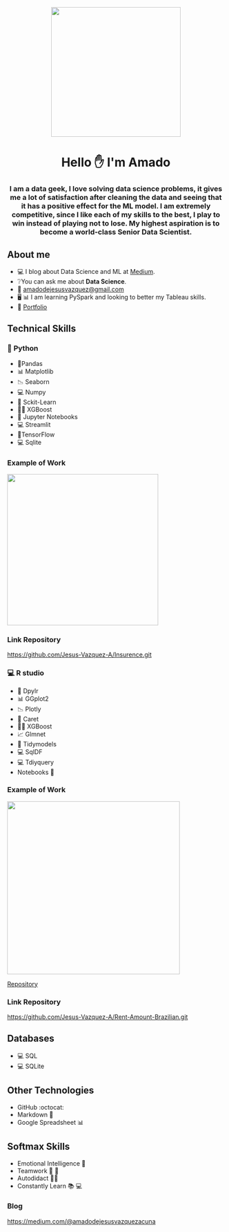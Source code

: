<div id='center' align='center'>
  <img src ='https://media.giphy.com/media/iIqmM5tTjmpOB9mpbn/giphy.gif' width="300"/>
  <h1 align='center'>Hello ✋ I'm Amado </h1>
  <h3 align='center'>I am a data geek, I love solving data science problems, it gives me a lot of satisfaction after cleaning the data and seeing that it has a positive effect for the ML model. I am extremely competitive, since I like each of my skills to the best, I play to win instead of playing not to lose. My highest aspiration is to become a world-class Senior Data Scientist.  </h3>
 </div>


## **About me**

* 💻 I blog about Data Science and ML at <A HREF="https://medium.com/@amadodejesusvazquezacuna">Medium</A>.
* ❔You can ask me about **Data Science**.
* 📧 amadodejesusvazquez@gmail.com
* 🖥️ 📊 I am learning PySpark and looking to better my Tableau skills.
* 📓 <A HREF="https://sites.google.com/view/ciencias-de-datos/proyects">Portfolio</A>





## **Technical Skills**

### 🐍 **Python**


* 📑Pandas
* 📊 Matplotlib
* 📉 Seaborn 
* 💻 Numpy 
* 🤖 Sckit-Learn
* 🌳:robot: XGBoost
* 📓 Jupyter Notebooks
* 💻 Streamlit
* 🧠TensorFlow
* 💻 Sqlite


### **Example of Work**

<img src="https://media.giphy.com/media/BileRHL3JLUMtG4vH5/giphy.gif" width=350>

### **Link Repository**

https://github.com/Jesus-Vazquez-A/Insurence.git

### 💻 R studio 
* 📑 Dpylr
* 📊 GGplot2
* 📉 Plotly
* 🤖 Caret
* 🌳:robot: XGBoost
* 📈 Glmnet
* 🤖 Tidymodels
* 💻 SqlDF
* 💻 Tdiyquery
* Notebooks 📓

### **Example of Work**


<img src = "https://media.giphy.com/media/Ol4Xhpm6DxlLD4BtKR/giphy.gif" width = 400>


<A HREF="https://github.com/Jesus-Vazquez-A/Predict-Price-Vehicles.git">Repository</A>



### **Link Repository**

https://github.com/Jesus-Vazquez-A/Rent-Amount-Brazilian.git

## **Databases**


* 💻 SQL
* 💻 SQLite

## **Other Technologies**

* GitHub  :octocat:
* Markdown 📔
* Google Spreadsheet  📊

## **Softmax Skills**

* Emotional Intelligence 🙂 
* Teamwork 👨‍ 💼
* Autodidact 👨‍🎓 
* Constantly Learn 📚 💻

### **Blog**

https://medium.com/@amadodejesusvazquezacuna

<!---
Jesus-Vazquez-A/Jesus-Vazquez-A is a ✨ special ✨ repository because its `README.md` (this file) appears on your GitHub profile.
You can click the Preview link to take a look at your changes.
---
